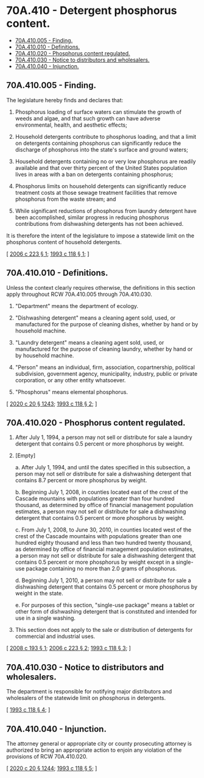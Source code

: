 # 70A.410 - Detergent phosphorus content.
* [70A.410.005 - Finding.](#70a410005---finding)
* [70A.410.010 - Definitions.](#70a410010---definitions)
* [70A.410.020 - Phosphorus content regulated.](#70a410020---phosphorus-content-regulated)
* [70A.410.030 - Notice to distributors and wholesalers.](#70a410030---notice-to-distributors-and-wholesalers)
* [70A.410.040 - Injunction.](#70a410040---injunction)
## 70A.410.005 - Finding.
The legislature hereby finds and declares that:

1. Phosphorus loading of surface waters can stimulate the growth of weeds and algae, and that such growth can have adverse environmental, health, and aesthetic effects;

2. Household detergents contribute to phosphorus loading, and that a limit on detergents containing phosphorus can significantly reduce the discharge of phosphorus into the state's surface and ground waters;

3. Household detergents containing no or very low phosphorus are readily available and that over thirty percent of the United States population lives in areas with a ban on detergents containing phosphorus; 

4. Phosphorus limits on household detergents can significantly reduce treatment costs at those sewage treatment facilities that remove phosphorus from the waste stream; and

5. While significant reductions of phosphorus from laundry detergent have been accomplished, similar progress in reducing phosphorus contributions from dishwashing detergents has not been achieved.

It is therefore the intent of the legislature to impose a statewide limit on the phosphorus content of household detergents.

\[ [2006 c 223 § 1](http://lawfilesext.leg.wa.gov/biennium/2005-06/Pdf/Bills/Session%20Laws/House/2322.SL.pdf?cite=2006%20c%20223%20§%201); [1993 c 118 § 1](http://lawfilesext.leg.wa.gov/biennium/1993-94/Pdf/Bills/Session%20Laws/Senate/5320-S.SL.pdf?cite=1993%20c%20118%20§%201); \]

## 70A.410.010 - Definitions.
Unless the context clearly requires otherwise, the definitions in this section apply throughout RCW 70A.410.005 through 70A.410.030.

1. "Department" means the department of ecology.

2. "Dishwashing detergent" means a cleaning agent sold, used, or manufactured for the purpose of cleaning dishes, whether by hand or by household machine.

3. "Laundry detergent" means a cleaning agent sold, used, or manufactured for the purpose of cleaning laundry, whether by hand or by household machine.

4. "Person" means an individual, firm, association, copartnership, political subdivision, government agency, municipality, industry, public or private corporation, or any other entity whatsoever.

5. "Phosphorus" means elemental phosphorus.

\[ [2020 c 20 § 1243](http://lawfilesext.leg.wa.gov/biennium/2019-20/Pdf/Bills/Session%20Laws/House/2246-S.SL.pdf?cite=2020%20c%2020%20§%201243); [1993 c 118 § 2](http://lawfilesext.leg.wa.gov/biennium/1993-94/Pdf/Bills/Session%20Laws/Senate/5320-S.SL.pdf?cite=1993%20c%20118%20§%202); \]

## 70A.410.020 - Phosphorus content regulated.
1. After July 1, 1994, a person may not sell or distribute for sale a laundry detergent that contains 0.5 percent or more phosphorus by weight.

2. [Empty]

   a. After July 1, 1994, and until the dates specified in this subsection, a person may not sell or distribute for sale a dishwashing detergent that contains 8.7 percent or more phosphorus by weight.

   b. Beginning July 1, 2008, in counties located east of the crest of the Cascade mountains with populations greater than four hundred thousand, as determined by office of financial management population estimates, a person may not sell or distribute for sale a dishwashing detergent that contains 0.5 percent or more phosphorus by weight.

   c. From July 1, 2008, to June 30, 2010, in counties located west of the crest of the Cascade mountains with populations greater than one hundred eighty thousand and less than two hundred twenty thousand, as determined by office of financial management population estimates, a person may not sell or distribute for sale a dishwashing detergent that contains 0.5 percent or more phosphorus by weight except in a single-use package containing no more than 2.0 grams of phosphorus.

   d. Beginning July 1, 2010, a person may not sell or distribute for sale a dishwashing detergent that contains 0.5 percent or more phosphorus by weight in the state.

   e. For purposes of this section, "single-use package" means a tablet or other form of dishwashing detergent that is constituted and intended for use in a single washing.

3. This section does not apply to the sale or distribution of detergents for commercial and industrial uses.

\[ [2008 c 193 § 1](http://lawfilesext.leg.wa.gov/biennium/2007-08/Pdf/Bills/Session%20Laws/House/2263.SL.pdf?cite=2008%20c%20193%20§%201); [2006 c 223 § 2](http://lawfilesext.leg.wa.gov/biennium/2005-06/Pdf/Bills/Session%20Laws/House/2322.SL.pdf?cite=2006%20c%20223%20§%202); [1993 c 118 § 3](http://lawfilesext.leg.wa.gov/biennium/1993-94/Pdf/Bills/Session%20Laws/Senate/5320-S.SL.pdf?cite=1993%20c%20118%20§%203); \]

## 70A.410.030 - Notice to distributors and wholesalers.
The department is responsible for notifying major distributors and wholesalers of the statewide limit on phosphorus in detergents.

\[ [1993 c 118 § 4](http://lawfilesext.leg.wa.gov/biennium/1993-94/Pdf/Bills/Session%20Laws/Senate/5320-S.SL.pdf?cite=1993%20c%20118%20§%204); \]

## 70A.410.040 - Injunction.
The attorney general or appropriate city or county prosecuting attorney is authorized to bring an appropriate action to enjoin any violation of the provisions of RCW 70A.410.020.

\[ [2020 c 20 § 1244](http://lawfilesext.leg.wa.gov/biennium/2019-20/Pdf/Bills/Session%20Laws/House/2246-S.SL.pdf?cite=2020%20c%2020%20§%201244); [1993 c 118 § 5](http://lawfilesext.leg.wa.gov/biennium/1993-94/Pdf/Bills/Session%20Laws/Senate/5320-S.SL.pdf?cite=1993%20c%20118%20§%205); \]


